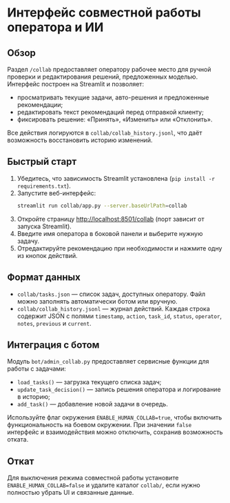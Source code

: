 # Интерфейс совместной работы оператора и ИИ

## Обзор

Раздел `/collab` предоставляет оператору рабочее место для ручной проверки и редактирования решений, предложенных моделью. Интерфейс построен на Streamlit и позволяет:

- просматривать текущие задачи, авто-решения и предложенные рекомендации;
- редактировать текст рекомендаций перед отправкой клиенту;
- фиксировать решение: «Принять», «Изменить» или «Отклонить».

Все действия логируются в `collab/collab_history.jsonl`, что даёт возможность восстановить историю изменений.

## Быстрый старт

1. Убедитесь, что зависимость Streamlit установлена (`pip install -r requirements.txt`).
2. Запустите веб-интерфейс:
   ```bash
   streamlit run collab/app.py --server.baseUrlPath=collab
   ```
3. Откройте страницу [http://localhost:8501/collab](http://localhost:8501/collab) (порт зависит от запуска Streamlit).
4. Введите имя оператора в боковой панели и выберите нужную задачу.
5. Отредактируйте рекомендацию при необходимости и нажмите одну из кнопок действий.

## Формат данных

- `collab/tasks.json` — список задач, доступных оператору. Файл можно заполнять автоматически ботом или вручную.
- `collab/collab_history.jsonl` — журнал действий. Каждая строка содержит JSON с полями `timestamp`, `action`, `task_id`, `status`, `operator`, `notes`, `previous` и `current`.

## Интеграция с ботом

Модуль `bot/admin_collab.py` предоставляет сервисные функции для работы с задачами:

- `load_tasks()` — загрузка текущего списка задач;
- `update_task_decision()` — запись решения оператора и логирование в историю;
- `add_task()` — добавление новой задачи в очередь.

Используйте флаг окружения `ENABLE_HUMAN_COLLAB=true`, чтобы включить функциональность на боевом окружении. При значении `false` интерфейс и взаимодействия можно отключить, сохранив возможность отката.

## Откат

Для выключения режима совместной работы установите `ENABLE_HUMAN_COLLAB=false` и удалите каталог `collab/`, если нужно полностью убрать UI и связанные данные.
